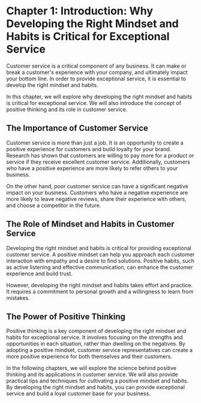 Chapter 1: Introduction: Why Developing the Right Mindset and Habits is Critical for Exceptional Service
========================================================================================================

Customer service is a critical component of any business. It can make or break a customer's experience with your company, and ultimately impact your bottom line. In order to provide exceptional service, it is essential to develop the right mindset and habits.

In this chapter, we will explore why developing the right mindset and habits is critical for exceptional service. We will also introduce the concept of positive thinking and its role in customer service.

The Importance of Customer Service
----------------------------------

Customer service is more than just a job. It is an opportunity to create a positive experience for customers and build loyalty for your brand. Research has shown that customers are willing to pay more for a product or service if they receive excellent customer service. Additionally, customers who have a positive experience are more likely to refer others to your business.

On the other hand, poor customer service can have a significant negative impact on your business. Customers who have a negative experience are more likely to leave negative reviews, share their experience with others, and choose a competitor in the future.

The Role of Mindset and Habits in Customer Service
--------------------------------------------------

Developing the right mindset and habits is critical for providing exceptional customer service. A positive mindset can help you approach each customer interaction with empathy and a desire to find solutions. Positive habits, such as active listening and effective communication, can enhance the customer experience and build trust.

However, developing the right mindset and habits takes effort and practice. It requires a commitment to personal growth and a willingness to learn from mistakes.

The Power of Positive Thinking
------------------------------

Positive thinking is a key component of developing the right mindset and habits for exceptional service. It involves focusing on the strengths and opportunities in each situation, rather than dwelling on the negatives. By adopting a positive mindset, customer service representatives can create a more positive experience for both themselves and their customers.

In the following chapters, we will explore the science behind positive thinking and its applications in customer service. We will also provide practical tips and techniques for cultivating a positive mindset and habits. By developing the right mindset and habits, you can provide exceptional service and build a loyal customer base for your business.


